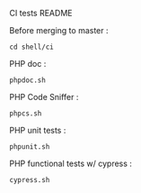 CI tests README

Before merging to master :

```cd shell/ci```

PHP doc :

```phpdoc.sh```

PHP Code Sniffer :

```phpcs.sh```

PHP unit tests :

```phpunit.sh```

PHP functional tests w/ cypress :

```cypress.sh```

